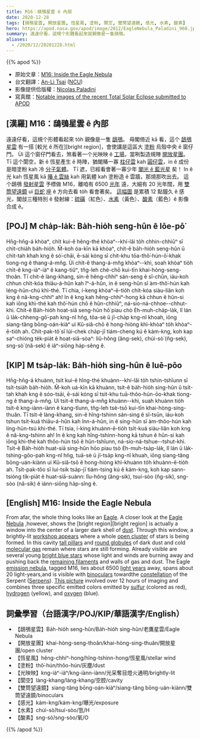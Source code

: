 ```yaml
---
title: M16：鴟鴞星雲 ê 內部
date: 2020-12-28
tags: [鴟鴞星雲, 開放星團, 恆星風, 塗粉, 閬空, 雙筒望遠鏡, 感光, 水素, 酸素]
hero: https://apod.nasa.gov/apod/image/2012/EagleNebula_Paladini_960.jpg
summary: 遠遠仔看，這規个形體看起來就親像是一隻鴟鴞。
aliases:
  - /2020/12/20201228.html
---
```


{{% apod %}}

- 原始文章：[M16: Inside the Eagle Nebula](https://apod.nasa.gov/apod/ap201228.html)
- 台文翻譯：[An-Li Tsai](mailto:thianbu.taigi@gmail.com) ([NCU](https://www.astro.ncu.edu.tw))
- 影像提供佮版權：[Nicolas Paladini](https://www.instagram.com/nicolas_paladini/)
- 寫真館：[Notable images of the recent Total Solar Eclipse submitted to APOD](https://www.facebook.com/media/set?vanity=APOD.Sky&set=a.3216915061746024)

## [漢羅] M16：鴟鴞星雲 ê 內部

遠遠仔看，這規个形體看起來 to̍h 親像是一隻 [鴟鴞][Eagle]。
毋閣倚近 kā 看，這个 [鴟鴞星雲][Eagle Nebula] 有一搭 [較光 ê 所在][bright region]，會使講是這區大 [塗粉][dust] 烏殼中央 ê 窗仔門。
Ùi 這个窗仔門看去，煞看著一个光映映 ê [工場][workshop appears]，當咧製造規陣 [開放星團][open cluster]。
Tī 這个閬空，新 ê 恆星產生 ê 時陣，猶閣賰一寡 [柱仔雲][tall pillars] kah [圓仔雲][round globules]，in ê 成份 是暗塗粉 kah 冷 [分子氣體][molecular gas]。
Tī 遮，已經看會著一寡少年 [閣光 ê 藍光星][bright blue stars] 矣！
In ê 光 kah 恆星風 kā [賰 ê 雲絲][remaining filaments] kah 用氣體 kah 塗粉造 ê 雲牆，那燒那吹出去。
這个鴟鴞 [發射星雲][emission nebula] 予標做 M16，離咱有 6500 [光年][light years] 遠，大細有 20 光年闊，用 [雙筒望遠鏡][binoculars] uì [巨蛇][Serpens] [座][constellation] ê 方向去看 to̍h 看會著矣。
[這幅圖][This picture] 是累積 12 點鐘久 ê 感光，閣敆三種特別 ê 發射線：[硫磺][sulfur]（紅色）、[水素][hydrogen]（黃色）、[酸素][oxygen]（藍色）ê 影像合成 ê。

## [POJ] M cha̍p-la̍k: Ba̍h-hio̍h seng-hûn ê lōe-pō͘

Hn̄g-hn̄g-á khòaⁿ, chi̍t kui-ê hêng-thé khòaⁿ--khí-lâi to̍h chhin-chhiūⁿ sī chi̍t-chia̍h ba̍h-hio̍h.
M̄-koh óa-kīn kā khòaⁿ, chit-ê ba̍h-hio̍h seng-hûn ū chi̍t-tah khah kng ê só͘-chāi, ē-sái kóng sī chit-khu tōa-thô͘-hún-ō͘-khak tiong-ng ê thang-á-mn̂g.
Ùi chi̍t-ê thang-á-mn̂g khòaⁿ--khì, soah khòaⁿ tio̍h chi̍t-ê kng-iàⁿ-iàⁿ ê kang-tiûⁿ, tn̂g-leh chè-chō kui-tīn khai-hòng-seng-thoân.
Tī chit-ê làng-khang, sin-ê hêng-chhiⁿ sán-seng ê sî-chūn, iáu-koh chhun chi̍t-kóa thiāu-á-hûn kah îⁿ-á-hûn, in ê seng-hûn sī àm-thô͘-hún kah léng-hūn-chú khì-thé.
Tī chia, í-keng khòaⁿ-ē-tio̍h chi̍t-kóa siàu-liân koh kng ê nâ-kng-chhiⁿ ah!
In ê kng kah hêng-chhiⁿ-hong kā chhun ê hûn-si kah iōng khì-thé kah thô͘-hún chō ê hûn-chhiûⁿ, ná-sio-ná-chhoe--chhut-khì.
Chi̍t-ê Ba̍h-hio̍h hoat-siā seng-hûn hō͘ piau chò E̍h-muh-cha̍p-la̍k, lî lán ū la̍k-chheng-gō͘-pah kng-nî hn̄g, tōa-sè ū jī-cha̍p kng-nî khoah, iōng siang-tâng bōng-oán-kiàⁿ uì Kū-siâ-chō ê hong-hiòng khì-khòaⁿ to̍h khòaⁿ-ē-tio̍h ah.
Chi̍t-pak-tô͘ sī lúi-chek cha̍p-jī tiám-cheng kú ê kám-kng, koh kap saⁿ-chióng te̍k-pia̍t ê hoat-siā-sòaⁿ: liû-hông (âng-sek), chúi-sò͘ (n̂g-sek), sng-sò͘ (nâ-sek) ê iáⁿ-siōng ha̍p-sêng ê.

## [KIP] M tsa̍p-la̍k: Ba̍h-hio̍h sing-hûn ê luē-pōo

Hn̄g-hn̄g-á khuànn, tsi̍t kui-ê hîng-thé khuànn--khí-lâi to̍h tshin-tshīunn sī tsi̍t-tsia̍h ba̍h-hio̍h.
M̄-koh uá-kīn kā khuànn, tsit-ê ba̍h-hio̍h sing-hûn ū tsi̍t-tah khah kng ê sóo-tsāi, ē-sái kóng sī tsit-khu tuā-thôo-hún-ōo-khak tiong-ng ê thang-á-mn̂g.
Uì tsi̍t-ê thang-á-mn̂g khuànn--khì, suah khuànn tio̍h tsi̍t-ê kng-iànn-iànn ê kang-tîunn, tn̂g-leh tsè-tsō kui-tīn khai-hòng-sing-thuân.
Tī tsit-ê làng-khang, sin-ê hîng-tshinn sán-sing ê sî-tsūn, iáu-koh tshun tsi̍t-kuá thiāu-á-hûn kah înn-á-hûn, in ê sing-hûn sī àm-thôo-hún kah líng-hūn-tsú khì-thé.
Tī tsia, í-king khuànn-ē-tio̍h tsi̍t-kuá siàu-liân koh kng ê nâ-kng-tshinn ah!
In ê kng kah hîng-tshinn-hong kā tshun ê hûn-si kah iōng khì-thé kah thôo-hún tsō ê hûn-tshîunn, ná-sio-ná-tshue--tshut-khì.
Tsi̍t-ê Ba̍h-hio̍h huat-siā sing-hûn hōo piau tsò E̍h-muh-tsa̍p-la̍k, lî lán ū la̍k-tshing-gōo-pah kng-nî hn̄g, tuā-sè ū jī-tsa̍p kng-nî khuah, iōng siang-tâng bōng-uán-kiànn uì Kū-siâ-tsō ê hong-hiòng khì-khuànn to̍h khuànn-ē-tio̍h ah.
Tsi̍t-pak-tôo sī luí-tsik tsa̍p-jī tiám-tsing kú ê kám-kng, koh kap sann-tsióng ti̍k-pia̍t ê huat-siā-suànn: lîu-hông (âng-sik), tsuí-sòo (n̂g-sik), sng-sòo (nâ-sik) ê iánn-siōng ha̍p-sîng ê.


## [English] M16: Inside the Eagle Nebula

From afar, the whole thing looks like an [Eagle][Eagle]. A closer look at the [Eagle Nebula][Eagle Nebula] ,however, shows the [bright region][bright region] is actually a window into the center of a larger dark shell of [dust][dust]. Through this window, a brightly-lit [workshop appears][workshop appears] where a whole [open cluster][open cluster] of stars is being formed. In this cavity [tall pillars][tall pillars] and [round globules][round globules] of dark dust and cold [molecular gas][molecular gas] remain where stars are still forming. Already visible are several young [bright blue stars][bright blue stars] whose light and winds are burning away and pushing back the [remaining filaments][remaining filaments] and walls of gas and dust. The Eagle [emission nebula][emission nebula], tagged M16, lies about 6500 [light years][light years] away, spans about 20 light-years,and is visible with [binoculars][binoculars] towardthe [constellation][constellation] of the Serpent ([Serpens][Serpens]). [This picture][This picture] involved over 12 hours of imaging and combines three specific emitted colors emitted by [sulfur][sulfur] (colored as red), [hydrogen][hydrogen] (yellow), and [oxygen][oxygen] (blue).

## 詞彙學習（台語漢字/POJ/KIP/華語漢字/English）

- 【鴟鴞星雲】Ba̍h-hio̍h seng-hûn/Ba̍h-hio̍h sing-hûn/老鷹星雲/Eagle Nebula
- 【開放星團】khai-hòng-seng-thoân/khai-hòng-sing-thuân/開放星團/open cluster
- 【恆星風】hêng-chhiⁿ-hong/hîng-tshinn-hong/恆星風/stellar wind
- 【塗粉】thô͘-hún/thôo-hún/灰塵/dust
- 【光映映】kng-iàⁿ-iàⁿ/kng-iànn-iànn/光采奪目燈火通明/brightly-lit
- 【閬空】làng-khang/làng-khang/空腔/cavity
- 【雙筒望遠鏡】siang-tâng bōng-oán-kiàⁿ/siang-tâng bōng-uán-kiànn/雙筒望遠鏡/binoculars
- 【感光】kám-kng/kám-kng/曝光/exposure
- 【水素】chúi-sò͘/tsuí-sòo/氫/H
- 【酸素】sng-sò͘/sng-sòo/氧/O

{{% /apod %}}

[Eagle]: https://www.pbs.org/wnet/nature/eagles-introduction/3089/
[Eagle Nebula]: https://en.wikipedia.org/wiki/Eagle_Nebula
[brightregion]: https://noirlab.edu/public/images/noao-02181/
[dust]: https://apod.nasa.gov/apod/ap030706.html
[workshop appears]: https://www.youtube.com/watch?v=rvXIgpIuuxw
[open cluster]: https://apod.nasa.gov/apod/open_clusters.html
[tall pillars]: https://apod.nasa.gov/apod/ap201206.html
[round globules]: https://apod.nasa.gov/apod/ap081228.html
[molecular gas]: https://apod.nasa.gov/apod/ap201122.html
[bright blue stars]: https://apod.nasa.gov/apod/ap200909.html
[remaining filaments]: https://apod.nasa.gov/apod/ap181202.html
[emission nebula]: https://apod.nasa.gov/apod/emission_nebulae.html
[light years]: https://starchild.gsfc.nasa.gov/docs/StarChild/questions/question19.html
[binoculars]: http://www.birdwatching.com/optics/binoculars1.html
[constellation]: https://spaceplace.nasa.gov/search/constellations/
[Serpens]: https://chandra.harvard.edu/photo/constellations/serpens.html
[This picture]: https://www.instagram.com/p/CHQf9uxJ3GW/
[sulfur]: https://en.wikipedia.org/wiki/Sulfur
[hydrogen]: http://www.rsc.org/periodic-table/element/1/hydrogen
[oxygen]: https://www.youtube.com/watch?v=uPK_rSf1WUc
